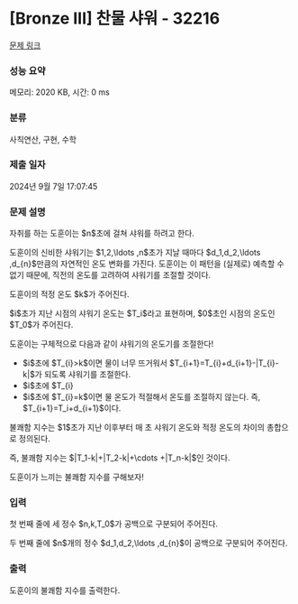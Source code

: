 # [Bronze III] 찬물 샤워 - 32216 

[문제 링크](https://www.acmicpc.net/problem/32216) 

### 성능 요약

메모리: 2020 KB, 시간: 0 ms

### 분류

사칙연산, 구현, 수학

### 제출 일자

2024년 9월 7일 17:07:45

### 문제 설명

<p>자취를 하는 도훈이는 $n$초에 걸쳐 샤워를 하려고 한다.</p>

<p>도훈이의 신비한 샤워기는 $1,2,\ldots ,n$초가 지날 때마다 $d_1,d_2,\ldots ,d_{n}$만큼의 자연적인 온도 변화를 가진다. 도훈이는 이 패턴을 (실제로) 예측할 수 없기 때문에, 직전의 온도를 고려하여 샤워기를 조절할 것이다.</p>

<p>도훈이의 적정 온도 $k$가 주어진다.</p>

<p>$i$초가 지난 시점의 샤워기 온도는 $T_i$라고 표현하며, $0$초인 시점의 온도인 $T_0$가 주어진다.</p>

<p>도훈이는 구체적으로 다음과 같이 샤워기의 온도기를 조절한다!</p>

<ul>
	<li>$i$초에 $T_{i}>k$이면 물이 너무 뜨거워서 $T_{i+1}=T_{i}+d_{i+1}-|T_{i}-k|$가 되도록 샤워기를 조절한다.</li>
	<li>$i$초에 $T_{i}<k$이면 물이 너무 차가워서 $T_{i+1}=T_{i}+d_{i+1}+|T_{i}-k|$가 되도록 샤워기를 조절한다.</li>
	<li>$i$초에 $T_{i}=k$이면 물 온도가 적절해서 온도를 조절하지 않는다. 즉, $T_{i+1}=T_i+d_{i+1}$이다.</li>
</ul>

<p>불쾌함 지수는 $1$초가 지난 이후부터 매 초 샤워기 온도와 적정 온도의 차이의 총합으로 정의된다.</p>

<p>즉, 불쾌함 지수는 $|T_1-k|+|T_2-k|+\cdots +|T_n-k|$인 것이다.</p>

<p>도훈이가 느끼는 불쾌함 지수를 구해보자!</p>

### 입력 

 <p>첫 번째 줄에 세 정수 $n,k,T_0$가 공백으로 구분되어 주어진다.</p>

<p>두 번째 줄에 $n$개의 정수 $d_1,d_2,\ldots ,d_{n}$이 공백으로 구분되어 주어진다.</p>

### 출력 

 <p>도훈이의 불쾌함 지수를 출력한다.</p>

